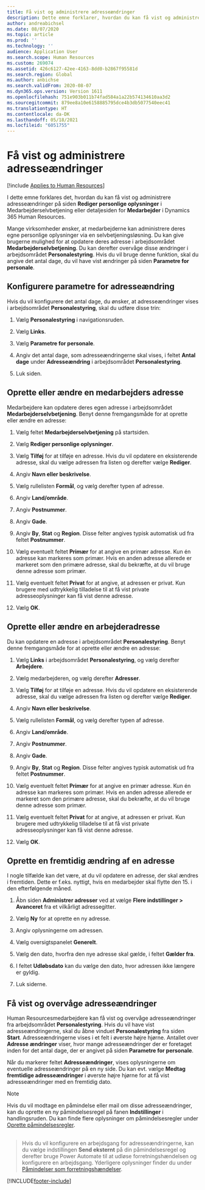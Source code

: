 ```yaml
---
title: Få vist og administrere adresseændringer
description: Dette emne forklarer, hvordan du kan få vist og administrere adresseændringer i Dynamics 365 Human Resources.
author: andreabichsel
ms.date: 08/07/2020
ms.topic: article
ms.prod: ''
ms.technology: ''
audience: Application User
ms.search.scope: Human Resources
ms.custom: 269074
ms.assetid: 426c6127-42ee-4163-8dd0-b2867f95581d
ms.search.region: Global
ms.author: anbichse
ms.search.validFrom: 2020-08-07
ms.dyn365.ops.version: Version 1611
ms.openlocfilehash: 751e903b011b74fad584a1a22b574134610aa3d2
ms.sourcegitcommit: 879ee8a10e6158885795dce4b3db5077540eec41
ms.translationtype: HT
ms.contentlocale: da-DK
ms.lasthandoff: 05/18/2021
ms.locfileid: "6051755"
---
```

# <a name="view-and-manage-address-changes"></a>Få vist og administrere adresseændringer

[!include [Applies to Human Resources](../includes/applies-to-hr.md)]

I dette emne forklares det, hvordan du kan få vist og administrere adresseændringer på siden **Rediger personlige oplysninger** i Medarbejderselvbetjening eller detaljesiden for **Medarbejder** i Dynamics 365 Human Resources.

Mange virksomheder ønsker, at medarbejderne kan administrere deres egne personlige oplysninger via en selvbetjeningsløsning. Du kan give brugerne mulighed for at opdatere deres adresse i arbejdsområdet **Medarbejderselvbetjening**. Du kan derefter overvåge disse ændringer i arbejdsområdet **Personalestyring**. Hvis du vil bruge denne funktion, skal du angive det antal dage, du vil have vist ændringer på siden **Parametre for personale**.

## <a name="configure-address-change-parameters"></a>Konfigurere parametre for adresseændring

Hvis du vil konfigurere det antal dage, du ønsker, at adresseændringer vises i arbejdsområdet **Personalestyring**, skal du udføre disse trin:

1. Vælg **Personalestyring** i navigationsruden.

2. Vælg **Links**.

3. Vælg **Parametre for personale**.

4. Angiv det antal dage, som adresseændringerne skal vises, i feltet **Antal dage** under **Adresseændring** i arbejdsområdet **Personalestyring**.

5. Luk siden.

## <a name="create-or-change-an-employee-address"></a>Oprette eller ændre en medarbejders adresse

Medarbejdere kan opdatere deres egen adresse i arbejdsområdet **Medarbejderselvbetjening**. Benyt denne fremgangsmåde for at oprette eller ændre en adresse:

1. Vælg feltet **Medarbejderselvbetjening** på startsiden.

2. Vælg **Rediger personlige oplysninger**.

3. Vælg **Tilføj** for at tilføje en adresse. Hvis du vil opdatere en eksisterende adresse, skal du vælge adressen fra listen og derefter vælge **Rediger**.

4. Angiv **Navn eller beskrivelse**.

5. Vælg rullelisten **Formål**, og vælg derefter typen af adresse.

6. Angiv **Land/område**.

7. Angiv **Postnummer**.

8. Angiv **Gade**.

9. Angiv **By**, **Stat** og **Region**. Disse felter angives typisk automatisk ud fra feltet **Postnummer**.

10. Vælg eventuelt feltet **Primær** for at angive en primær adresse. Kun én adresse kan markeres som primær. Hvis en anden adresse allerede er markeret som den primære adresse, skal du bekræfte, at du vil bruge denne adresse som primær.

11. Vælg eventuelt feltet **Privat** for at angive, at adressen er privat. Kun brugere med udtrykkelig tilladelse til at få vist private adresseoplysninger kan få vist denne adresse.

12. Vælg **OK**.

## <a name="create-or-change-a-worker-address"></a>Oprette eller ændre en arbejderadresse

Du kan opdatere en adresse i arbejdsområdet **Personalestyring**. Benyt denne fremgangsmåde for at oprette eller ændre en adresse:

1. Vælg **Links** i arbejdsområdet **Personalestyring**, og vælg derefter **Arbejdere**.

3. Vælg medarbejderen, og vælg derefter **Adresser**.

3. Vælg **Tilføj** for at tilføje en adresse. Hvis du vil opdatere en eksisterende adresse, skal du vælge adressen fra listen og derefter vælge **Rediger**.

4. Angiv **Navn eller beskrivelse**.

5. Vælg rullelisten **Formål**, og vælg derefter typen af adresse.

6. Angiv **Land/område**.

7. Angiv **Postnummer**.

8. Angiv **Gade**.

9. Angiv **By**, **Stat** og **Region**. Disse felter angives typisk automatisk ud fra feltet **Postnummer**.

10. Vælg eventuelt feltet **Primær** for at angive en primær adresse. Kun én adresse kan markeres som primær. Hvis en anden adresse allerede er markeret som den primære adresse, skal du bekræfte, at du vil bruge denne adresse som primær.

11. Vælg eventuelt feltet **Privat** for at angive, at adressen er privat. Kun brugere med udtrykkelig tilladelse til at få vist private adresseoplysninger kan få vist denne adresse.

12. Vælg **OK**.
 
## <a name="create-a-future-change-for-an-address"></a>Oprette en fremtidig ændring af en adresse

I nogle tilfælde kan det være, at du vil opdatere en adresse, der skal ændres i fremtiden. Dette er f.eks. nyttigt, hvis en medarbejder skal flytte den 15. i den efterfølgende måned.

1. Åbn siden **Administrer adresser** ved at vælge **Flere indstillinger > Avanceret** fra et vilkårligt adressegitter.

2. Vælg **Ny** for at oprette en ny adresse.

3. Angiv oplysningerne om adressen.

4. Vælg oversigtspanelet **Generelt**.

5. Vælg den dato, hvorfra den nye adresse skal gælde, i feltet **Gælder fra**.

6. I feltet **Udløbsdato** kan du vælge den dato, hvor adressen ikke længere er gyldig.

7. Luk siderne.

## <a name="view-and-monitor-address-changes"></a>Få vist og overvåge adresseændringer

Human Resourcesmedarbejdere kan få vist og overvåge adresseændringer fra arbejdsområdet **Personalestyring**. Hvis du vil have vist adresseændringerne, skal du åbne vinduet **Personalestyring** fra siden **Start**. Adresseændringerne vises i et felt i øverste højre hjørne. Antallet over **Adresse ændringer** viser, hvor mange adresseændringer der er foretaget inden for det antal dage, der er angivet på siden **Parametre for personale**. 

Når du markerer feltet **Adresseændringer**, vises oplysningerne om eventuelle adresseændringer på en ny side. Du kan evt. vælge **Medtag fremtidige adresseændringer** i øverste højre hjørne for at få vist adresseændringer med en fremtidig dato.

> [!NOTE]
> Hvis du vil modtage en påmindelse eller mail om disse adresseændringer, kan du oprette en ny påmindelsesregel på fanen **Indstillinger** i handlingsruden. Du kan finde flere oplysninger om påmindelsesregler under [Oprette påmindelsesregler](../fin-ops-core/fin-ops/get-started/create-alerts.md).<br><br>

> Hvis du vil konfigurere en arbejdsgang for adresseændringerne, kan du vælge indstillingen **Send eksternt** på din påmindelsesregel og derefter bruge Power Automate til at udløse forretningshændelsen og konfigurere en arbejdsgang. Yderligere oplysninger finder du under [Påmindelser som forretningshændelser](../fin-ops-core/fin-ops/get-started/create-alerts.md#alerts-as-business-events).


[!INCLUDE[footer-include](../includes/footer-banner.md)]